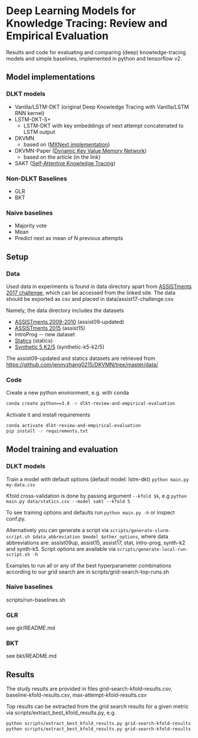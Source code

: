 # Deep Learning Models for Knowledge Tracing: Review and Empirical Evaluation

Results and code for evaluating and comparing (deep) knowledge-tracing models and simple baselines, implemented in python and tensorflow v2.

## Model implementations

### DLKT models

- Vanilla/LSTM-DKT (original Deep Knowledge Tracing with Vanilla/LSTM RNN kernel)
- LSTM-DKT-S+
  - LSTM-DKT with key embeddings of next attempt concatenated to LSTM output
- DKVMN
  - based on ([MXNext implementation](https://github.com/jennyzhang0215/DKVMN))
- DKVMN-Paper ([Dynamic Key Value Memory Network](https://arxiv.org/abs/1611.08108))
  - based on the article (in the link)
- SAKT ([Self-Attentive Knowledge Tracing](https://arxiv.org/abs/1907.06837))

### Non-DLKT Baselines

- GLR
- BKT

### Naive baselines

- Majority vote
- Mean
- Predict next as mean of N previous attempts

## Setup

### Data
Used data in experiments is found in data directory apart from
[ASSISTments 2017 challenge](https://sites.google.com/view/assistmentsdatamining),
which can be accessed from the linked site.
The data should be exported as csv and placed in data/assist17-challenge.csv

Namely, the data directory includes the datasets
- [ASSISTments 2009-2010](https://sites.google.com/site/assistmentsdata/home/assistment-2009-2010-data/skill-builder-data-2009-2010) (assist09-updated)
- [ASSISTments 2015](https://sites.google.com/site/assistmentsdata/home/2015-assistments-skill-builder-data) (assist15)
- IntroProg -- new dataset
- [Statics](https://pslcdatashop.web.cmu.edu) (statics)
- [Synthetic 5 K2/5](https://github.com/chrispiech/DeepKnowledgeTracing/tree/master/data/synthetic) (synthetic-k5-k2/5)

The assist09-updated and statics datasets are retrieved from
https://github.com/jennyzhang0215/DKVMN/tree/master/data/


### Code
Create a new python environment, e.g. with conda

```sh
conda create python==3.8 -n dlkt-review-and-empirical-evaluation
```

Activate it and install requirements

```sh
conda activate dlkt-review-and-empirical-evaluation
pip install -r requirements.txt
```

## Model training and evaluation

### DLKT models

Train a model with default options (default model: lstm-dkt) `python main.py my-data.csv`

Kfold cross-validation is done by passing argument `--kfold $k`, e.g `python main.py data/statics.csv --model sakt --kfold 5`

To see training options and defaults run `python main.py -h` or inspect conf.py.

Alternatively you can generate a script via `scripts/generate-slurm-script.sh $data_abbreviation $model $other_options`,
where data abbreviations are: assist09up, assist15, assist17, stat, intro-prog, synth-k2 and synth-k5.
Script options are available via `scripts/generate-local-run-script.sh -h`

Examples to run all or any of the best hyperparameter combinations according to our grid search are in
scripts/grid-search-top-runs.sh

### Naive baselines

scripts/run-baselines.sh

### GLR

see glr/README.md

### BKT

see bkt/README.md

## Results

The study results are provided in files grid-search-kfold-results.csv, 
baseline-kfold-results.csv, max-attempt-kfold-results.csv

Top results can be extracted from the grid search results for a given metric via
scripts/extract_best_kfold_results.py, e.g.
```sh
python scripts/extract_best_kfold_results.py grid-search-kfold-results.csv --metric auc 
python scripts/extract_best_kfold_results.py grid-search-kfold-results.csv --metric rmse 
```
